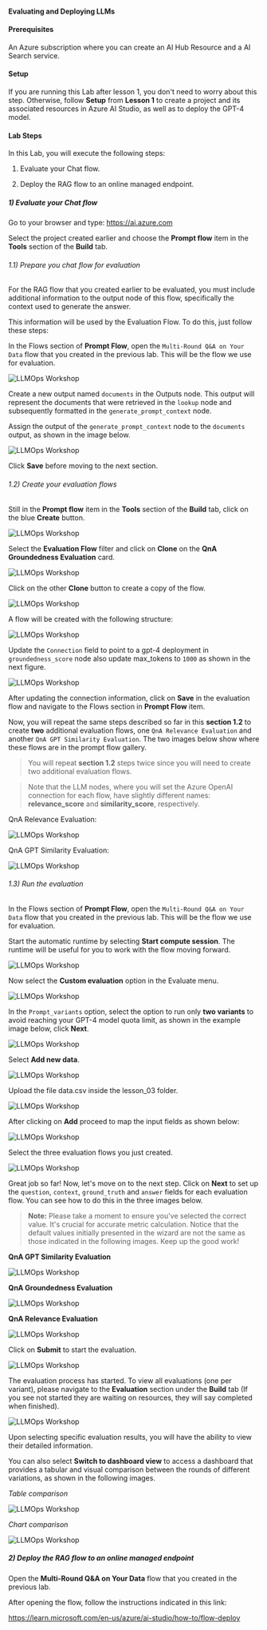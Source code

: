 #### Evaluating and Deploying LLMs

#### Prerequisites

An Azure subscription where you can create an AI Hub Resource and a AI Search service.

#### Setup

If you are running this Lab after lesson 1, you don't need to worry about this step. Otherwise, follow **Setup** from **Lesson 1** to create a project and its associated resources in Azure AI Studio, as well as to deploy the GPT-4 model.

#### Lab Steps

In this Lab, you will execute the following steps:

1) Evaluate your Chat flow.

2) Deploy the RAG flow to an online managed endpoint.

##### 1) Evaluate your Chat flow

Go to your browser and type: https://ai.azure.com

Select the project created earlier and choose the **Prompt flow** item in the **Tools** section of the **Build** tab.

###### 1.1) Prepare you chat flow for evaluation

For the RAG flow that you created earlier to be evaluated, you must include additional information to the output node of this flow, specifically the context used to generate the answer.

This information will be used by the Evaluation Flow. To do this, just follow these steps:

In the Flows section of **Prompt Flow**, open the `Multi-Round Q&A on Your Data` flow that you created in the previous lab. This will be the flow we use for evaluation.

![LLMOps Workshop](images/lab3grab1.png)

Create a new output named `documents` in the Outputs node. This output will represent the documents that were retrieved in the `lookup` node and subsequently formatted in the `generate_prompt_context` node.

Assign the output of the `generate_prompt_context` node to the `documents` output, as shown in the image below.

![LLMOps Workshop](images/lab3grab2.png)

Click **Save** before moving to the next section.

###### 1.2) Create your evaluation flows

Still in the **Prompt flow** item in the **Tools** section of the **Build** tab, click on the blue **Create** button.

![LLMOps Workshop](images/lab3grab3.png)

Select the **Evaluation Flow** filter and click on **Clone** on the **QnA Groundedness Evaluation** card.

![LLMOps Workshop](images/lab3grab4.png)

Click on the other **Clone** button to create a copy of the flow.

![LLMOps Workshop](images/lab3grab5.png)

A flow will be created with the following structure:

![LLMOps Workshop](images/lab3grab6.png)

Update the `Connection` field to point to a gpt-4 deployment in `groundedness_score` node also update max_tokens to `1000` as shown in the next figure.  
   
![LLMOps Workshop](images/lab3grab7.png)

After updating the connection information, click on **Save** in the evaluation flow and navigate to the Flows section in **Prompt Flow** item.

Now, you will repeat the same steps described so far in this **section 1.2** to create **two** additional evaluation flows, one `QnA Relevance Evaluation` and another `QnA GPT Similarity Evaluation`. The two images below show where these flows are in the prompt flow gallery.

> You will repeat **section 1.2** steps twice since you will need to create two additional evaluation flows.

> Note that the LLM nodes, where you will set the Azure OpenAI connection for each flow, have slightly different names: **relevance_score** and **similarity_score**, respectively.

QnA Relevance Evaluation:

![LLMOps Workshop](images/lab3grab8.png)


QnA GPT Similarity Evaluation:

![LLMOps Workshop](images/lab3grab9.png)


###### 1.3) Run the evaluation

In the Flows section of **Prompt Flow**, open the `Multi-Round Q&A on Your Data` flow that you created in the previous lab. This will be the flow we use for evaluation.

Start the automatic runtime by selecting **Start compute session**. The runtime will be useful for you to work with the flow moving forward.

![LLMOps Workshop](images/lab3grab10.png)

Now select the **Custom evaluation** option in the Evaluate menu.

![LLMOps Workshop](images/lab3grab11.png)

In the `Prompt_variants` option, select the option to run only **two variants** to avoid reaching your GPT-4 model quota limit, as shown in the example image below, click **Next**.

![LLMOps Workshop](images/lab3grab12.png)

Select **Add new data**.

![LLMOps Workshop](images/lab3grab13.png)

Upload the file data.csv inside the lesson_03 folder.

![LLMOps Workshop](images/lab3grab14.png)

After clicking on **Add**  proceed to map the input fields as shown below: 

![LLMOps Workshop](images/lab3grab15.png)

Select the three evaluation flows you just created.

![LLMOps Workshop](images/lab3grab16.png)

Great job so far! Now, let's move on to the next step. Click on **Next** to set up the `question`, `context`, `ground_truth` and `answer` fields for each evaluation flow. You can see how to do this in the three images below.

> **Note:** Please take a moment to ensure you've selected the correct value. It's crucial for accurate metric calculation. Notice that the default values initially presented in the wizard are not the same as those indicated in the following images. Keep up the good work!

**QnA GPT Similarity Evaluation**

![LLMOps Workshop](images/lab3grab17.png)

**QnA Groundedness Evaluation**

![LLMOps Workshop](images/lab3grab18.png)

**QnA Relevance Evaluation**

![LLMOps Workshop](images/lab3grab19.png)

Click on **Submit** to start the evaluation.

![LLMOps Workshop](images/lab3grab20.png)

The evaluation process has started. To view all evaluations (one per variant), please navigate to the **Evaluation** section under the **Build** tab (If you see not started they are waiting on resources, they will say completed when finished).

![LLMOps Workshop](images/lab3grab21.png)

Upon selecting specific evaluation results, you will have the ability to view their detailed information.

You can also select **Switch to dashboard view** to access a dashboard that provides a tabular and visual comparison between the rounds of different variations, as shown in the following images.

*Table comparison*

![LLMOps Workshop](images/lab3grab22.png)

*Chart comparison*

![LLMOps Workshop](images/lab3grab23.png)

##### 2) Deploy the RAG flow to an online managed endpoint

Open the **Multi-Round Q&A on Your Data** flow that you created in the previous lab.

After opening the flow, follow the instructions indicated in this link:

https://learn.microsoft.com/en-us/azure/ai-studio/how-to/flow-deploy